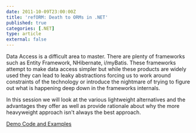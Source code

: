 ```yaml
---
date: 2011-10-09T23:00:00Z
title: 'refORM: Death to ORMs in .NET'
published: true
categories: [.NET]
type: article
external: false
---
```

Data Access is a difficult area to master. There are plenty of frameworks such as Entity Framework, NHibernate, i/myBatis. These frameworks attempt to make data access simpler but while these products are widely used they can lead to leaky abstractions forcing us to work around constraints of the technology or introduce the nightmare of trying to figure out what is happening deep down in the frameworks internals.

In this session we will look at the various lightweight alternatives and the advantages they offer as well as provide rationale about why the more heavyweight approach isn't always the best approach.

[Demo Code and Examples](https://bitbucket.org/kouphax/ddd-data-access/)

<script src="http://speakerdeck.com/embed/4eb7ebb05040b9005400eb4f.js"></script>